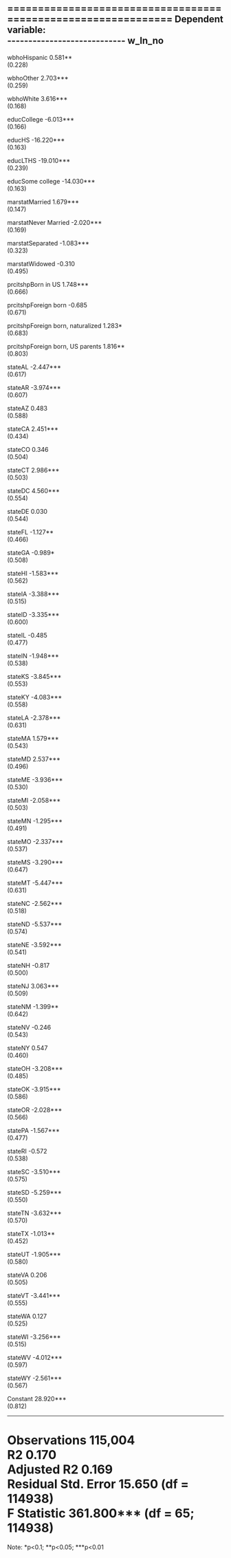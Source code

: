 
==============================================================
                                      Dependent variable:     
                                  ----------------------------
                                            w_ln_no           
--------------------------------------------------------------
wbhoHispanic                                0.581**           
                                            (0.228)           
                                                              
wbhoOther                                   2.703***          
                                            (0.259)           
                                                              
wbhoWhite                                   3.616***          
                                            (0.168)           
                                                              
educCollege                                -6.013***          
                                            (0.166)           
                                                              
educHS                                     -16.220***         
                                            (0.163)           
                                                              
educLTHS                                   -19.010***         
                                            (0.239)           
                                                              
educSome college                           -14.030***         
                                            (0.163)           
                                                              
marstatMarried                              1.679***          
                                            (0.147)           
                                                              
marstatNever Married                       -2.020***          
                                            (0.169)           
                                                              
marstatSeparated                           -1.083***          
                                            (0.323)           
                                                              
marstatWidowed                               -0.310           
                                            (0.495)           
                                                              
prcitshpBorn in US                          1.748***          
                                            (0.666)           
                                                              
prcitshpForeign born                         -0.685           
                                            (0.671)           
                                                              
prcitshpForeign born, naturalized            1.283*           
                                            (0.683)           
                                                              
prcitshpForeign born, US parents            1.816**           
                                            (0.803)           
                                                              
stateAL                                    -2.447***          
                                            (0.617)           
                                                              
stateAR                                    -3.974***          
                                            (0.607)           
                                                              
stateAZ                                      0.483            
                                            (0.588)           
                                                              
stateCA                                     2.451***          
                                            (0.434)           
                                                              
stateCO                                      0.346            
                                            (0.504)           
                                                              
stateCT                                     2.986***          
                                            (0.503)           
                                                              
stateDC                                     4.560***          
                                            (0.554)           
                                                              
stateDE                                      0.030            
                                            (0.544)           
                                                              
stateFL                                     -1.127**          
                                            (0.466)           
                                                              
stateGA                                     -0.989*           
                                            (0.508)           
                                                              
stateHI                                    -1.583***          
                                            (0.562)           
                                                              
stateIA                                    -3.388***          
                                            (0.515)           
                                                              
stateID                                    -3.335***          
                                            (0.600)           
                                                              
stateIL                                      -0.485           
                                            (0.477)           
                                                              
stateIN                                    -1.948***          
                                            (0.538)           
                                                              
stateKS                                    -3.845***          
                                            (0.553)           
                                                              
stateKY                                    -4.083***          
                                            (0.558)           
                                                              
stateLA                                    -2.378***          
                                            (0.631)           
                                                              
stateMA                                     1.579***          
                                            (0.543)           
                                                              
stateMD                                     2.537***          
                                            (0.496)           
                                                              
stateME                                    -3.936***          
                                            (0.530)           
                                                              
stateMI                                    -2.058***          
                                            (0.503)           
                                                              
stateMN                                    -1.295***          
                                            (0.491)           
                                                              
stateMO                                    -2.337***          
                                            (0.537)           
                                                              
stateMS                                    -3.290***          
                                            (0.647)           
                                                              
stateMT                                    -5.447***          
                                            (0.631)           
                                                              
stateNC                                    -2.562***          
                                            (0.518)           
                                                              
stateND                                    -5.537***          
                                            (0.574)           
                                                              
stateNE                                    -3.592***          
                                            (0.541)           
                                                              
stateNH                                      -0.817           
                                            (0.500)           
                                                              
stateNJ                                     3.063***          
                                            (0.509)           
                                                              
stateNM                                     -1.399**          
                                            (0.642)           
                                                              
stateNV                                      -0.246           
                                            (0.543)           
                                                              
stateNY                                      0.547            
                                            (0.460)           
                                                              
stateOH                                    -3.208***          
                                            (0.485)           
                                                              
stateOK                                    -3.915***          
                                            (0.586)           
                                                              
stateOR                                    -2.028***          
                                            (0.566)           
                                                              
statePA                                    -1.567***          
                                            (0.477)           
                                                              
stateRI                                      -0.572           
                                            (0.538)           
                                                              
stateSC                                    -3.510***          
                                            (0.575)           
                                                              
stateSD                                    -5.259***          
                                            (0.550)           
                                                              
stateTN                                    -3.632***          
                                            (0.570)           
                                                              
stateTX                                     -1.013**          
                                            (0.452)           
                                                              
stateUT                                    -1.905***          
                                            (0.580)           
                                                              
stateVA                                      0.206            
                                            (0.505)           
                                                              
stateVT                                    -3.441***          
                                            (0.555)           
                                                              
stateWA                                      0.127            
                                            (0.525)           
                                                              
stateWI                                    -3.256***          
                                            (0.515)           
                                                              
stateWV                                    -4.012***          
                                            (0.597)           
                                                              
stateWY                                    -2.561***          
                                            (0.567)           
                                                              
Constant                                   28.920***          
                                            (0.812)           
                                                              
--------------------------------------------------------------
Observations                                115,004           
R2                                           0.170            
Adjusted R2                                  0.169            
Residual Std. Error                   15.650 (df = 114938)    
F Statistic                       361.800*** (df = 65; 114938)
==============================================================
Note:                              *p<0.1; **p<0.05; ***p<0.01
